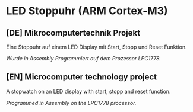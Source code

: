 # LED Stoppuhr (ARM Cortex-M3)

## [DE] Mikrocomputertechnik Projekt

Eine Stoppuhr auf einem LED Display mit Start, Stopp und Reset Funktion.

*Wurde in Assembly Programmiert auf dem Prozessor LPC1778.*



## [EN] Microcomputer technology project

A stopwatch on an LED display with start, stopp and reset function.

*Programmed in Assembly on the LPC1778 processor.*


